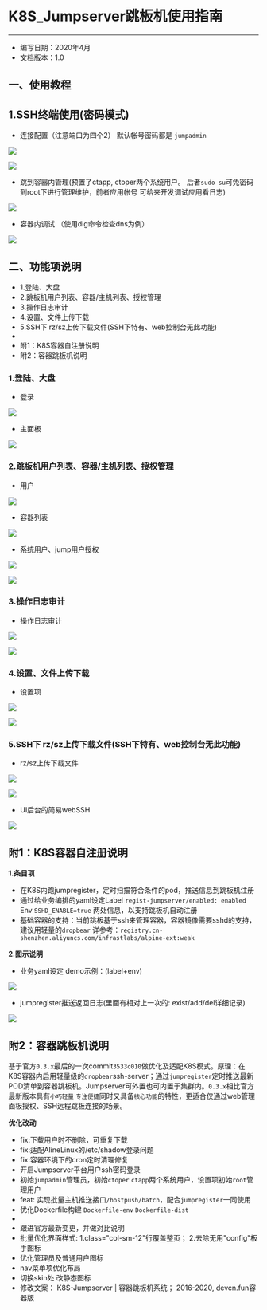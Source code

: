 # K8S_Jumpserver跳板机使用指南

------

* 编写日期：2020年4月
* 文档版本：1.0

## 一、使用教程



## 1.SSH终端使用(密码模式)

- 连接配置（注意端口为四个2）  默认帐号密码都是 `jumpadmin`

![](res/dtl/c2-sshSet1.jpg)

![](res/dtl/c2-sshSet2.jpg)

- 跳到容器内管理(预置了ctapp, ctoper两个系统用户。 后者`sudo su`可免密码到root下进行管理维护，前者应用帐号 可给来开发调试应用看日志)

![](res/dtl/c3-jumpDest.jpg)

- 容器内调试 （使用dig命令检查dns为例）

![](res/dtl/c21-dbg1-TODO.jpg)

## 二、功能项说明

- 1.登陆、大盘
- 2.跳板机用户列表、容器/主机列表、授权管理
- 3.操作日志审计
- 4.设置、文件上传下载
- 5.SSH下 rz/sz上传下载文件(SSH下特有、web控制台无此功能)
- 
- 附1：K8S容器自注册说明
- 附2：容器跳板机说明

### 1.登陆、大盘

- 登录

![](res/dtl/b1-login.jpg)

- 主面板

![](res/dtl/b2-main.jpg)

### 2.跳板机用户列表、容器/主机列表、授权管理


- 用户

![](res/dtl/b33-用户.jpg)

- 容器列表

![](res/b32-资产.jpg)

- 系统用户、jump用户授权

![](res/dtl/b34-系统用户.jpg)

![](res/dtl/b34-系统用户-授权.jpg)

### 3.操作日志审计


- 操作日志审计

![](res/dtl/b31-审计.jpg)

![](res/dtl/b31-审计2.jpg)

### 4.设置、文件上传下载


- 设置项

![](res/dtl/b32-setting.jpg)

![](res/dtl/b35-文件上下载.jpg)


### 5.SSH下 rz/sz上传下载文件(SSH下特有、web控制台无此功能)


- rz/sz上传下载文件

![](res/dtl/c4-show-rz.jpg)

![](res/dtl/c5-show-sz.jpg)


- UI后台的简易webSSH

![](res/dtl/b32-资产-webssh.jpg)


## 附1：K8S容器自注册说明

**1.条目项**

- 在K8S内跑jumpregister，定时扫描符合条件的pod，推送信息到跳板机注册
- 通过给业务编排的yaml设定Label `regist-jumpserver/enabled: enabled` Env `SSHD_ENABLE=true`  两处信息，以支持跳板机自动注册
- 基础容器的支持：当前跳板基于ssh来管理容器，容器镜像需要sshd的支持，建议用轻量的`dropbear` 详参考：`registry.cn-shenzhen.aliyuncs.com/infrastlabs/alpine-ext:weak`

**2.图示说明**

- 业务yaml设定 demo示例：(label+env)

![](res/design/01-pods.jpg)

- jumpregister推送返回日志(里面有相对上一次的: exist/add/del详细记录)

![](res/design/02-jumpregister.jpg)

## 附2：容器跳板机说明

基于官方`0.3.x`最后的一次commit`3533c010`做优化及适配K8S模式。原理：在K8S容器内启用轻量级的`dropbear`ssh-server；通过`jumpregister`定时推送最新POD清单到容器跳板机。Jumpserver可外置也可内置于集群内。`0.3.x`相比官方最新版本具有`小巧轻量` `专注便捷`同时又具备`核心功能`的特性，更适合仅通过web管理面板授权、SSH远程跳板连接的场景。

**优化改动**

- fix:下载用户时不删除，可重复下载
- fix:适配AlineLinux的/etc/shadow登录问题
- fix:容器环境下的cron定时清理修复
- 开启Jumpserver平台用户ssh密码登录
- 初始`jumpadmin`管理员，初始`ctoper` `ctapp`两个系统用户，设置项初始`root`管理用户
- feat: 实现批量主机推送接口`/hostpush/batch`，配合`jumpregister`一同使用
- 优化Dockerfile构建 `Dockerfile-env` `Dockerfile-dist`
- 
- 跟进官方最新变更，并做对比说明
- 批量优化界面样式: 1.class="col-sm-12"行覆盖整页； 2.去除无用"config"板手图标
- 优化管理员及普通用户图标
- nav菜单项优化布局
- 切换skin处 改静态图标
- 修改文案： K8S-Jumpserver | 容器跳板机系统； 2016-2020, devcn.fun容器版


